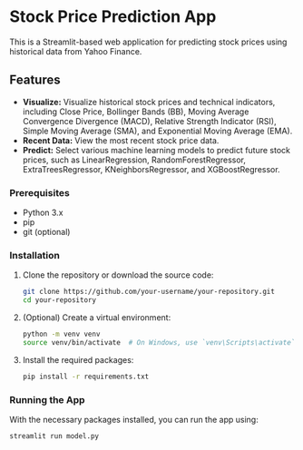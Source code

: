 # Stock Price Prediction App

This is a Streamlit-based web application for predicting stock prices using historical data from Yahoo Finance.

## Features
- **Visualize:** Visualize historical stock prices and technical indicators, including Close Price, Bollinger Bands (BB), Moving Average Convergence Divergence (MACD), Relative Strength Indicator (RSI), Simple Moving Average (SMA), and Exponential Moving Average (EMA).
- **Recent Data:** View the most recent stock price data.
- **Predict:** Select various machine learning models to predict future stock prices, such as LinearRegression, RandomForestRegressor, ExtraTreesRegressor, KNeighborsRegressor, and XGBoostRegressor.

### Prerequisites
- Python 3.x
- pip
- git (optional)

### Installation

1. Clone the repository or download the source code:
    ```sh
    git clone https://github.com/your-username/your-repository.git
    cd your-repository
    ```

2. (Optional) Create a virtual environment:
    ```sh
    python -m venv venv
    source venv/bin/activate  # On Windows, use `venv\Scripts\activate`
    ```

3. Install the required packages:
    ```sh
    pip install -r requirements.txt
    ```

### Running the App

With the necessary packages installed, you can run the app using:

```sh
streamlit run model.py